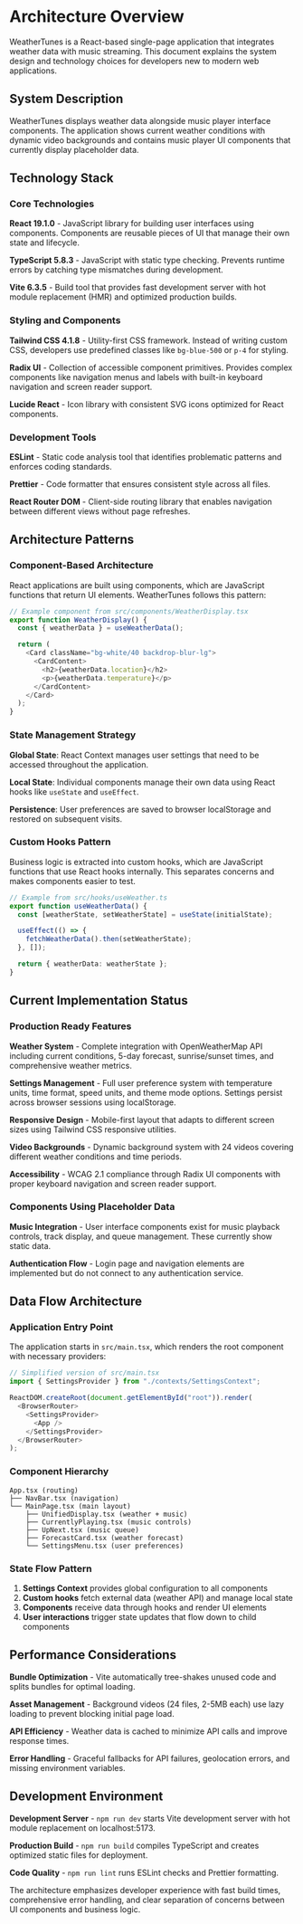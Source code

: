 # Architecture Overview

WeatherTunes is a React-based single-page application that integrates weather data with music streaming. This document explains the system design and technology choices for developers new to modern web applications.

## System Description

WeatherTunes displays weather data alongside music player interface components. The application shows current weather conditions with dynamic video backgrounds and contains music player UI components that currently display placeholder data.

## Technology Stack

### Core Technologies

**React 19.1.0** - JavaScript library for building user interfaces using components. Components are reusable pieces of UI that manage their own state and lifecycle.

**TypeScript 5.8.3** - JavaScript with static type checking. Prevents runtime errors by catching type mismatches during development.

**Vite 6.3.5** - Build tool that provides fast development server with hot module replacement (HMR) and optimized production builds.

### Styling and Components

**Tailwind CSS 4.1.8** - Utility-first CSS framework. Instead of writing custom CSS, developers use predefined classes like `bg-blue-500` or `p-4` for styling.

**Radix UI** - Collection of accessible component primitives. Provides complex components like navigation menus and labels with built-in keyboard navigation and screen reader support.

**Lucide React** - Icon library with consistent SVG icons optimized for React components.

### Development Tools

**ESLint** - Static code analysis tool that identifies problematic patterns and enforces coding standards.

**Prettier** - Code formatter that ensures consistent style across all files.

**React Router DOM** - Client-side routing library that enables navigation between different views without page refreshes.

## Architecture Patterns

### Component-Based Architecture

React applications are built using components, which are JavaScript functions that return UI elements. WeatherTunes follows this pattern:

```typescript
// Example component from src/components/WeatherDisplay.tsx
export function WeatherDisplay() {
  const { weatherData } = useWeatherData();

  return (
    <Card className="bg-white/40 backdrop-blur-lg">
      <CardContent>
        <h2>{weatherData.location}</h2>
        <p>{weatherData.temperature}</p>
      </CardContent>
    </Card>
  );
}
```

### State Management Strategy

**Global State**: React Context manages user settings that need to be accessed throughout the application.

**Local State**: Individual components manage their own data using React hooks like `useState` and `useEffect`.

**Persistence**: User preferences are saved to browser localStorage and restored on subsequent visits.

### Custom Hooks Pattern

Business logic is extracted into custom hooks, which are JavaScript functions that use React hooks internally. This separates concerns and makes components easier to test.

```typescript
// Example from src/hooks/useWeather.ts
export function useWeatherData() {
  const [weatherState, setWeatherState] = useState(initialState);

  useEffect(() => {
    fetchWeatherData().then(setWeatherState);
  }, []);

  return { weatherData: weatherState };
}
```

## Current Implementation Status

### Production Ready Features

**Weather System** - Complete integration with OpenWeatherMap API including current conditions, 5-day forecast, sunrise/sunset times, and comprehensive weather metrics.

**Settings Management** - Full user preference system with temperature units, time format, speed units, and theme mode options. Settings persist across browser sessions using localStorage.

**Responsive Design** - Mobile-first layout that adapts to different screen sizes using Tailwind CSS responsive utilities.

**Video Backgrounds** - Dynamic background system with 24 videos covering different weather conditions and time periods.

**Accessibility** - WCAG 2.1 compliance through Radix UI components with proper keyboard navigation and screen reader support.

### Components Using Placeholder Data

**Music Integration** - User interface components exist for music playback controls, track display, and queue management. These currently show static data.

**Authentication Flow** - Login page and navigation elements are implemented but do not connect to any authentication service.

## Data Flow Architecture

### Application Entry Point

The application starts in `src/main.tsx`, which renders the root component with necessary providers:

```typescript
// Simplified version of src/main.tsx
import { SettingsProvider } from "./contexts/SettingsContext";

ReactDOM.createRoot(document.getElementById("root")).render(
  <BrowserRouter>
    <SettingsProvider>
      <App />
    </SettingsProvider>
  </BrowserRouter>
);
```

### Component Hierarchy

```
App.tsx (routing)
├── NavBar.tsx (navigation)
└── MainPage.tsx (main layout)
    ├── UnifiedDisplay.tsx (weather + music)
    ├── CurrentlyPlaying.tsx (music controls)
    ├── UpNext.tsx (music queue)
    ├── ForecastCard.tsx (weather forecast)
    └── SettingsMenu.tsx (user preferences)
```

### State Flow Pattern

1. **Settings Context** provides global configuration to all components
2. **Custom hooks** fetch external data (weather API) and manage local state
3. **Components** receive data through hooks and render UI elements
4. **User interactions** trigger state updates that flow down to child components

## Performance Considerations

**Bundle Optimization** - Vite automatically tree-shakes unused code and splits bundles for optimal loading.

**Asset Management** - Background videos (24 files, 2-5MB each) use lazy loading to prevent blocking initial page load.

**API Efficiency** - Weather data is cached to minimize API calls and improve response times.

**Error Handling** - Graceful fallbacks for API failures, geolocation errors, and missing environment variables.

## Development Environment

**Development Server** - `npm run dev` starts Vite development server with hot module replacement on localhost:5173.

**Production Build** - `npm run build` compiles TypeScript and creates optimized static files for deployment.

**Code Quality** - `npm run lint` runs ESLint checks and Prettier formatting.

The architecture emphasizes developer experience with fast build times, comprehensive error handling, and clear separation of concerns between UI components and business logic.
